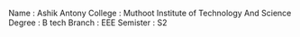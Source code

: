 Name : Ashik Antony
College : Muthoot Institute of Technology And Science
Degree : B tech 
Branch : EEE 
Semister : S2
